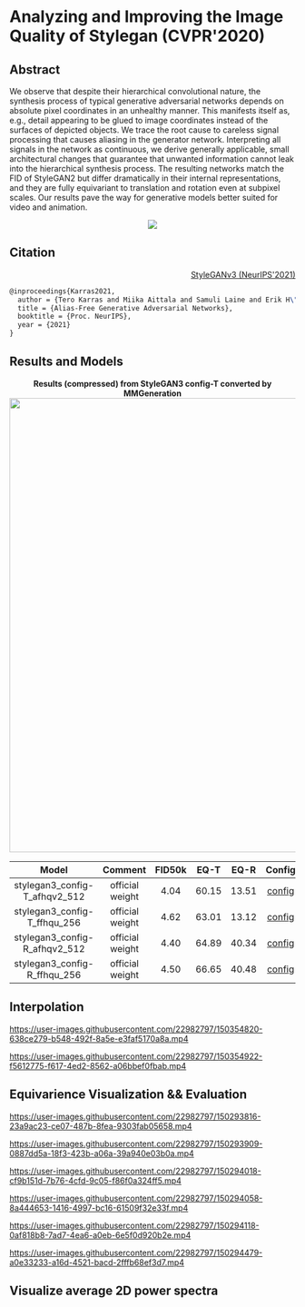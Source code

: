 # Analyzing and Improving the Image Quality of Stylegan (CVPR'2020)

## Abstract
We observe that despite their hierarchical convolutional nature, the synthesis
process of typical generative adversarial networks depends on absolute pixel coordinates in an unhealthy manner. This manifests itself as, e.g., detail appearing to
be glued to image coordinates instead of the surfaces of depicted objects. We trace
the root cause to careless signal processing that causes aliasing in the generator
network. Interpreting all signals in the network as continuous, we derive generally
applicable, small architectural changes that guarantee that unwanted information
cannot leak into the hierarchical synthesis process. The resulting networks match
the FID of StyleGAN2 but differ dramatically in their internal representations, and
they are fully equivariant to translation and rotation even at subpixel scales. Our
results pave the way for generative models better suited for video and animation.


<!-- [IMAGE] -->
<div align=center>
<img src="https://user-images.githubusercontent.com/22982797/150353023-8f7eeaea-8783-4ed4-98d5-67a226e00cff.png"/>
</div>

## Citation

<!-- [ALGORITHM] -->

<summary align="right"><a href="https://nvlabs-fi-cdn.nvidia.com/stylegan3/stylegan3-paper.pdf">StyleGANv3 (NeurIPS'2021)</a></summary>

```latex
@inproceedings{Karras2021,
  author = {Tero Karras and Miika Aittala and Samuli Laine and Erik H\"ark\"onen and Janne Hellsten and Jaakko Lehtinen and Timo Aila},
  title = {Alias-Free Generative Adversarial Networks},
  booktitle = {Proc. NeurIPS},
  year = {2021}
}
```

## Results and Models

<div align="center">
  <b> Results (compressed) from StyleGAN3 config-T converted by MMGeneration</b>
  <br/>
  <img src="https://user-images.githubusercontent.com/22982797/150450502-c182834f-796f-4397-bd38-df1efe4a8a47.png" width="800"/>
</div>

|                Model                |     Comment     | FID50k |    EQ-T     | EQ-R     |                                                            Config                                                             |                                                                 Download                                                                 |
| :---------------------------------: | :-------------: | :----: | :-----------: | :-----------: |:---------------------------------------------------------------------------------------------------------------------------: | :--------------------------------------------------------------------------------------------------------------------------------------: |
|    stylegan3_config-T_afhqv2_512    | official weight | 4.04 | 60.15 | 13.51   |  [config](configs/styleganv3/stylegan3_t_afhqv2_512_b4x8_official.py)       |  [model]()  |
|    stylegan3_config-T_ffhqu_256    | official weight | 4.62 | 63.01 | 13.12   |  [config](configs/styleganv3/stylegan3_t_ffhqu_256_b4x8_official.py)       |  [model]()  |
|    stylegan3_config-R_afhqv2_512     | official weight |4.40    |64.89  | 40.34   |  [config](configs/styleganv3/stylegan3_r_afhqv2_512_b4x8_official.py)       |  [model]()  |
|    stylegan3_config-R_ffhqu_256    | official weight |  4.50| 66.65 |  40.48  |  [config](configs/styleganv3/stylegan3_r_ffhqu_256_b4x8_official.py)       |  [model]()  |



## Interpolation

https://user-images.githubusercontent.com/22982797/150354820-638ce279-b548-492f-8a5e-e3faf5170a8a.mp4

https://user-images.githubusercontent.com/22982797/150354922-f5612775-f617-4ed2-8562-a06bbef0fbab.mp4

## Equivarience Visualization && Evaluation

https://user-images.githubusercontent.com/22982797/150293816-23a9ac23-ce07-487b-8fea-9303fab05658.mp4

https://user-images.githubusercontent.com/22982797/150293909-0887dd5a-18f3-423b-a06a-39a940e03b0a.mp4

https://user-images.githubusercontent.com/22982797/150294018-cf9b151d-7b76-4cfd-9c05-f86f0a324ff5.mp4

https://user-images.githubusercontent.com/22982797/150294058-8a444653-1416-4997-bc16-61509f32e33f.mp4

https://user-images.githubusercontent.com/22982797/150294118-0af818b8-7ad7-4ea6-a0eb-6e5f0d920b2e.mp4

https://user-images.githubusercontent.com/22982797/150294479-a0e33233-a16d-4521-bacd-2fffb68ef3d7.mp4

## Visualize average 2D power spectra
